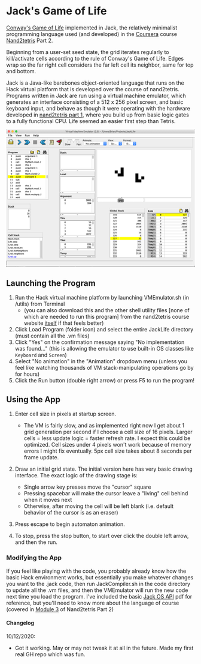 # Jack's Game of Life

[Conway's Game of Life](https://en.wikipedia.org/wiki/Conway%27s_Game_of_Life) implemented in Jack, the relatively minimalist programming language used (and developed) in the [Coursera](https://www.coursera.org/learn/nand2tetris2) course [Nand2tetris](https://www.nand2tetris.org) Part 2. 

Beginning from a user-set seed state, the grid iterates regularly to kill/activate cells according to the rule of Conway's Game of Life. Edges wrap so the far right cell considers the far left cell its neighbor, same for top and bottom.

Jack is a Java-like barebones object-oriented language that runs on the Hack virtual platform that is developed over the course of nand2tetris. Programs written in Jack are run using a virtual machine emulator, which generates an interface consisting of a 512 x 256 pixel screen, and basic keyboard input, and behave as though it were operating with the hardware developed in [nand2tetris part 1](https://www.coursera.org/learn/build-a-computer), where you build up from basic logic gates to a fully functional CPU. Life seemed an easier first step than Tetris.

![](./images/VMScreenshot.png)

## Launching the Program

1. Run the Hack virtual machine platform by launching VMEmulator&#46;sh (in /utils) from Terminal 
   - (you can also download this and the other shell utility files [none of which are needed to run this program] from the nand2tetris course website [itself](https://www.nand2tetris.org/software) if that feels better)
2. Click Load Program (folder icon) and select the entire JackLife directory (must contain all the .vm files)
3. Click "Yes" on the confirmation message saying "No implementation was found..." (this is allowing the emulator to use built-in OS classes like `Keyboard` and `Screen`)
3. Select "No animation" in the "Animation" dropdown menu (unless you feel like watching thousands of VM stack-manipulating operations go by for hours)
4. Click the Run button (double right arrow) or press F5 to run the program!



## Using the App

1. Enter cell size in pixels at startup screen. 
   * The VM is fairly slow, and as implemented right now I get about 1 grid generation per second if I choose a cell size of 16 pixels. Larger cells = less update logic = faster refresh rate. I expect this could be optimized. Cell sizes under 4 pixels won't work because of memory errors I might fix eventually. 5px cell size takes about 8 seconds per frame update.
2. Draw an initial grid state. The initial version here has very basic drawing interface. The exact logic of the drawing stage is:

   * Single arrow key presses move the "cursor" square
   * Pressing spacebar will make the cursor leave a "living" cell behind when it moves next
   * Otherwise, after moving the cell will be left blank (i.e. default behavior of the cursor is as an eraser)
3. Press escape to begin automaton animation.
4. To stop, press the stop button, to start over click the double left arrow, and then the run.


### Modifying the App

If you feel like playing with the code, you probably already know how the basic Hack environment works, but essentially you make whatever changes you want to the .jack code, then run JackCompiler&#46;sh in the code directory to update all the .vm files, and then the VMEmulator will run the new code next time you load the program. I've included the basic [Jack OS API](./Jack_OS_API.pdf) pdf for reference, but you'll need to know more about the language of course (covered in [Module 3](https://www.coursera.org/learn/nand2tetris2/supplement/Akcna/module-overview-start-here) of Nand2tetris Part 2)


#### Changelog

10/12/2020:
* Got it working. May or may not tweak it at all in the future. Made my first real GH repo which was fun.
